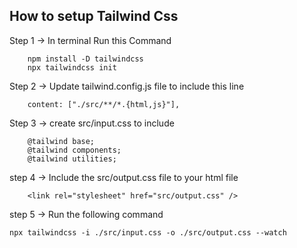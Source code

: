 ## How to setup Tailwind Css

Step 1 -> In terminal Run this Command

```
    npm install -D tailwindcss
    npx tailwindcss init
```

Step 2 -> Update tailwind.config.js file to include this line

```
    content: ["./src/**/*.{html,js}"],
```

Step 3 -> create src/input.css to include

```
    @tailwind base;
    @tailwind components;
    @tailwind utilities;
```

step 4 -> Include the src/output.css file to your html file

```
    <link rel="stylesheet" href="src/output.css" />
```

step 5 -> Run the following command

```
npx tailwindcss -i ./src/input.css -o ./src/output.css --watch
```
